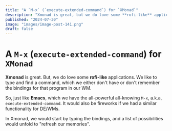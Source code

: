 ```yaml
---
title: "A `M-x` (`execute-extended-command`) for `XMonad`"
description: "Xmonad is great, but we do love some **rofi-like** applications. We like to type and find a command, which we either don't have or don't remember the bindings for that program in our WM."
published: "2024-07-30"
image: "images/image-post-141.png"
draft: false
---
```


# A `M-x` (`execute-extended-command`) for `XMonad`

**Xmonad** is great. But, we do love some **rofi-like** applications. We like to type and find a command, which we either don't have or don't remember the bindings for that program in our WM.

So, just like **Emacs**, which we have the all-powerful all-knowing `M-x`, a.k.a, `execute-extended-command`. It would also be fireworks if we had a similar functionality for DE/WMs.

In Xmonad, we would start by typing the bindings, and a list of possibilities would unfold to "refresh our memories".


